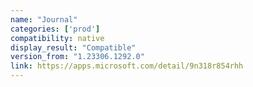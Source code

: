 ```yaml
---
name: "Journal"
categories: ['prod']
compatibility: native
display_result: "Compatible"
version_from: "1.23306.1292.0"
link: https://apps.microsoft.com/detail/9n318r854rhh
---
```

